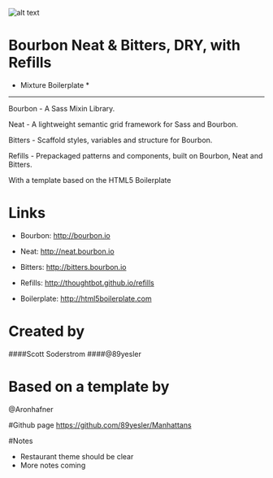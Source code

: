 
![alt text](http://manhattans.89yesler.mixture.io/assets/img/manhattans_lg.png "Manhattans")

# Bourbon Neat & Bitters, DRY, with Refills

* Mixture Boilerplate *
---

Bourbon  - A Sass Mixin Library.

Neat - A lightweight semantic grid framework for Sass and Bourbon.

Bitters - Scaffold styles, variables and structure for Bourbon.

Refills - Prepackaged patterns and components, built on Bourbon, Neat and Bitters.

With a template based on the HTML5 Boilerplate 

# Links
- Bourbon: http://bourbon.io

- Neat: http://neat.bourbon.io

- Bitters: http://bitters.bourbon.io

- Refills: http://thoughtbot.github.io/refills

- Boilerplate: http://html5boilerplate.com

# Created by
####Scott Soderstrom
####@89yesler 

# Based on a template by
@Aronhafner 

#Github page
https://github.com/89yesler/Manhattans

#Notes
- Restaurant theme should be clear
- More notes coming


